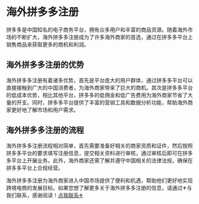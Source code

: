 # 海外拼多多注册

拼多多是中国知名的电子商务平台，拥有众多用户和丰富的商品资源。随着海外市场的不断扩大，海外拼多多注册成为了许多海外商家的首选，通过在拼多多平台上销售商品来获取更多的商机和利润。

## 海外拼多多注册的优势

海外拼多多注册有着诸多优势，首先是平台庞大的用户群体，通过拼多多平台可以直接接触到广大的中国消费者，为海外商家带来了巨大的商机。其次是拼多多平台的低成本优势，相比其他平台，拼多多的低佣金和低广告费用为海外商家节省了大量的开支。同时，拼多多平台提供了丰富的营销工具和数据分析功能，帮助海外商家更好地了解市场和用户需求。

## 海外拼多多注册的流程

海外拼多多注册流程相对简单，首先需要准备好相关的商家资质和证件，然后按照拼多多平台的要求填写注册信息，提交相关资料进行审核，通过审核后即可在拼多多平台上开展业务。此外，海外商家还需了解并遵守中国相关的法律法规，确保在拼多多平台上合规经营。

海外拼多多注册为海外商家进入中国市场提供了便利和机遇，帮助他们更好地实现跨境电商的发展目标。如果您想了解更多关于海外拼多多注册的信息，请通过✈与我们联系，感谢阅读！[点我联系✈](https://app.G208.com)